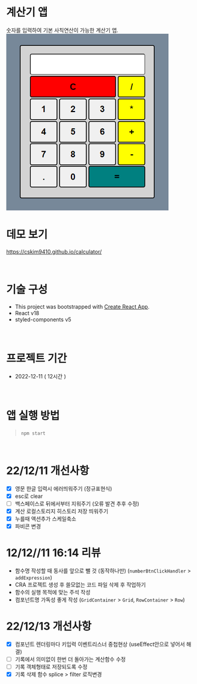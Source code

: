 # 계산기 앱

숫자를 입력하여 기본 사칙연산이 가능한 계산기 앱.
</br>
![앱스샷](./emul.png)

# 데모 보기

https://cskim9410.github.io/calculator/

</br>

# 기술 구성

- This project was bootstrapped with [Create React App](https://github.com/facebook/create-react-app).
- React v18
- styled-components v5
  </br>
  </br>
  </br>

# 프로젝트 기간

- 2022-12-11 ( 12시간 )  
  </br>
  </br>

# 앱 실행 방법

> `npm start`

<br />

# 22/12/11 개선사항

- [x] 영문 한글 입력시 에러띄워주기 (정규표현식)
- [x] esc로 clear
- [ ] 백스페이스로 뒤에서부터 지워주기 (오류 발견 추후 수정)
- [x] 계산 로컬스토리지 히스토리 저장 띄워주기
- [x] 누를때 액션추가 스케일축소
- [x] 파비콘 변경

# 12/12//11 16:14 리뷰

- 함수명 작성할 때 동사를 앞으로 뺄 것 (동작하나만) (`numberBtnClickHandler` > `addExpression`)
- CRA 프로젝트 생성 후 쓸모없는 코드 파일 삭제 후 작업하기
- 함수의 실행 목적에 맞는 주석 작성
- 컴포넌트명 가독성 좋게 작성 (`GridContainer` > `Grid`, `RowContainer` > `Row`)

# 22/12/13 개선사항

- [x] 컴포넌트 렌더링마다 키입력 이벤트리스너 중첩현상 (useEffect안으로 넣어서 해결)
- [ ] 기록에서 의미없이 한번 더 돌아가는 계산함수 수정
- [ ] 기록 객체형태로 저장되도록 수정
- [x] 기록 삭제 함수 splice > filter 로직변경
